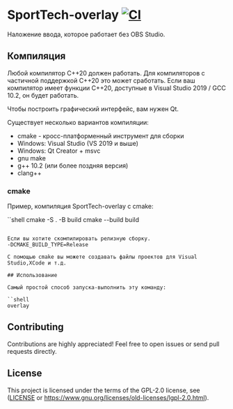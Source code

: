 # SportTech-overlay [![CI](https://github.com/vnepogodin/SportTech-overlay/workflows/CI/badge.svg)](https://github.com/vnepogodin/SportTech-overlay/actions/workflows/ci.yml)

Наложение ввода, которое работает без OBS Studio.

## Компиляция

Любой компилятор C++20 должен работать. Для компиляторов с частичной поддержкой C++20 это может сработать. Если ваш компилятор имеет функции C++20, доступные в Visual Studio 2019 / GCC 10.2, он будет работать.

Чтобы построить графический интерфейс, вам нужен Qt.

Существует несколько вариантов компиляции:
* cmake - кросс-платформенный инструмент для сборки
* Windows: Visual Studio (VS 2019 и выше)
* Windows: Qt Creator + msvc
* gnu make
* g++ 10.2 (или более поздняя версия)
* clang++

### cmake

Пример, компиляция SportTech-overlay с cmake:

``shell
cmake -S . -B build
cmake --build build
```

Если вы хотите скомпилировать релизную сборку.
-DCMAKE_BUILD_TYPE=Release

С помощью cmake вы можете создавать файлы проектов для Visual Studio,XCode и т.д.

## Использование

Самый простой способ запуска-выполнить эту команду:

``shell
overlay
```

## Contributing

Contributions are highly appreciated! Feel free to open issues or send pull requests directly.

## License

This project is licensed under the terms of the GPL-2.0 license, see ([LICENSE](LICENSE) or https://www.gnu.org/licenses/old-licenses/lgpl-2.0.html).
